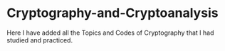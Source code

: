 # Cryptography-and-Cryptoanalysis
Here I have added all the Topics and Codes of Cryptography that I had studied and practiced. 
